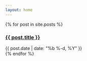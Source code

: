 ```yaml
---
layout: home
---
```


<div class="posts">
    {% for post in site.posts %}
      <article>
      <h3><a class="post-link" href="{{ post.url | prepend: site.baseurl }}">{{ post.title }}</a></h3>
        <span class="post-date meta">{{ post.date | date: "%b %-d, %Y" }}</span>
      </article>
    {% endfor %}
  </div>

